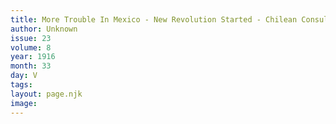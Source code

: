 ```yaml
---
title: More Trouble In Mexico - New Revolution Started - Chilean Consul Says “They Need A Good Licking”
author: Unknown
issue: 23
volume: 8
year: 1916
month: 33
day: V
tags:
layout: page.njk
image:
---
```


